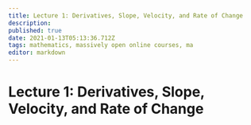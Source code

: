 ```yaml
---
title: Lecture 1: Derivatives, Slope, Velocity, and Rate of Change
description: 
published: true
date: 2021-01-13T05:13:36.712Z
tags: mathematics, massively open online courses, ma
editor: markdown
---
```


# Lecture 1: Derivatives, Slope, Velocity, and Rate of Change

